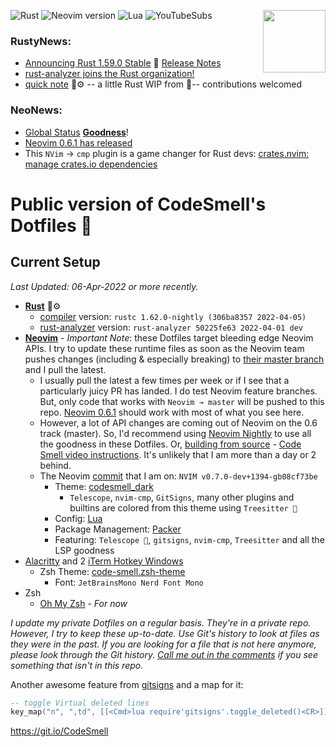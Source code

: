 ![Rust](https://img.shields.io/badge/Rust-1.61.x-%23000000.svg?style=plastic&logo=rust&logoColor=white)
![Neovim version](https://img.shields.io/badge/Neovim-0.7.x-57A143?style=plastic&logo=neovim)
![Lua](https://img.shields.io/badge/lua-%232C2D72.svg?style=plastic&logo=lua&logoColor=white)
![YouTubeSubs](https://img.shields.io/youtube/channel/subscribers/UC4S7Fm5x-WXRCWP6MjK6k2A?style=social)
<a href="https://www.redbubble.com/shop/ap/102956214"><img align="right" width="100" height="100" src="https://user-images.githubusercontent.com/8049061/155224899-71324823-4cc0-431a-90e5-63e3c51af05f.png"></a>

### RustyNews:
- [Announcing Rust 1.59.0 Stable](https://blog.rust-lang.org/2022/02/24/Rust-1.59.0.html) 🦀 [Release Notes](https://github.com/rust-lang/rust/blob/master/RELEASES.md#version-1590-2022-02-24)
- [rust-analyzer joins the Rust organization!](https://blog.rust-lang.org/2022/01/20/Rust-1.58.1.html)
- [quick note](https://github.com/whatsthatsmell/q-note) 🦀⚙ -- a little Rust WIP from 💩-- contributions welcomed
### NeoNews:
- [Global Status](https://github.com/neovim/neovim/commit/5ab122917474b3f9e88be4ee88bc6d627980cfe0) **[Goodness](https://github.com/nvim-lualine/lualine.nvim/pull/613)**!
- [Neovim 0.6.1 has released](https://github.com/neovim/neovim/releases/tag/v0.6.1)
- This `NVim` → `cmp` plugin is a game changer for Rust devs: [crates.nvim: manage crates.io dependencies](https://github.com/Saecki/crates.nvim)

# Public version of CodeSmell's Dotfiles 💩 

## Current Setup 
_Last Updated: 06-Apr-2022 or more recently._

- **[Rust](https://www.rust-lang.org/)** 🦀⚙
	- [compiler](https://rustup.rs/) version: `rustc 1.62.0-nightly (306ba8357 2022-04-05)`
	- [rust-analyzer](https://rust-analyzer.github.io/manual.html#nvim-lsp) version: `rust-analyzer 50225fe63 2022-04-01 dev`
- **[Neovim](https://neovim.io/)** - _Important Note_: these Dotfiles target bleeding edge Neovim APIs. I try to update these runtime files as soon as the Neovim team pushes changes (including & especially breaking) to [their master branch](https://git.io/NeovimHEAD) and I pull the latest. 
  - I usually pull the latest a few times per week or if I see that a particularly juicy PR has landed. I do test Neovim feature branches. But, only code that works with `Neovim → master` will be pushed to this repo. [Neovim 0.6.1](https://github.com/neovim/neovim/releases/tag/v0.6.1) should work with most of what you see here. 
  - However, a lot of API changes are coming out of Neovim on the 0.6 track (master). So, I'd recommend using [Neovim Nightly](https://github.com/neovim/neovim/releases/tag/nightly) to use all the goodness in these Dotfiles. Or, [building from source](https://github.com/neovim/neovim#install-from-source) - [Code Smell video instructions](https://youtu.be/wep2_b_QU7Q). It's unlikely that I am more than a day or 2 behind. 
  - The Neovim [commit](https://github.com/neovim/neovim/commit/b08cf73be959397b5715395f1465fb76a76a6a05) that I am on: `NVIM v0.7.0-dev+1394-gb08cf73be`
	- Theme: [codesmell_dark](https://github.com/whatsthatsmell/codesmell_dark.vim)
	  - `Telescope`, `nvim-cmp`, `GitSigns`, many other plugins and builtins are colored from this theme using `Treesitter 🌲` 
	- Config: [Lua](https://neovim.io/doc/user/lua.html)
	- Package Management: [Packer](https://github.com/wbthomason/packer.nvim)
	- Featuring: `Telescope 🔭`, `gitsigns`, `nvim-cmp`, `Treesitter` and all the LSP goodness
- [Alacritty](https://github.com/alacritty/alacritty) and 2 [iTerm Hotkey Windows](https://www.iterm2.com/)
    - Zsh Theme: [code-smell.zsh-theme](https://github.com/whatsthatsmell/dots/blob/master/public%20dots/zsh/code-smell.zsh-theme)
		- Font: `JetBrainsMono Nerd Font Mono`
- Zsh  
    - [Oh My Zsh](https://ohmyz.sh/) - _For now_

_I update my private Dotfiles on a regular basis. They're in a private repo. However, I try to keep these up-to-date. Use Git's history to look at files as they were in the past. If you are looking for a file that is not here anymore, please look through the Git history. [Call me out in the comments](https://www.youtube.com/CodeSmell) if you see something that isn't in this repo._

Another awesome feature from [gitsigns](https://github.com/lewis6991/gitsigns.nvim/commit/584e1abfb9a4bc7f42409c4164f99028b57330b2) and a map for it:
```lua
-- toggle Virtual deleted lines
key_map("n", ",td", [[<Cmd>lua require'gitsigns'.toggle_deleted()<CR>]], { noremap = true, silent = true })
```

https://git.io/CodeSmell
